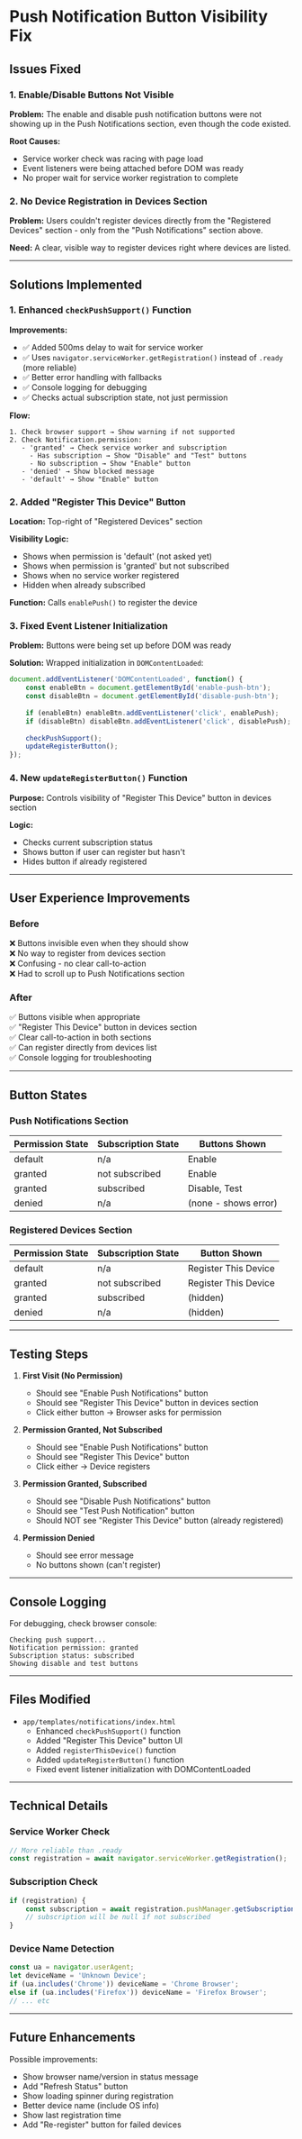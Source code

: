 # Push Notification Button Visibility Fix

## Issues Fixed

### 1. Enable/Disable Buttons Not Visible
**Problem:** The enable and disable push notification buttons were not showing up in the Push Notifications section, even though the code existed.

**Root Causes:**
- Service worker check was racing with page load
- Event listeners were being attached before DOM was ready
- No proper wait for service worker registration to complete

### 2. No Device Registration in Devices Section
**Problem:** Users couldn't register devices directly from the "Registered Devices" section - only from the "Push Notifications" section above.

**Need:** A clear, visible way to register devices right where devices are listed.

---

## Solutions Implemented

### 1. Enhanced `checkPushSupport()` Function

**Improvements:**
- ✅ Added 500ms delay to wait for service worker
- ✅ Uses `navigator.serviceWorker.getRegistration()` instead of `.ready` (more reliable)
- ✅ Better error handling with fallbacks
- ✅ Console logging for debugging
- ✅ Checks actual subscription state, not just permission

**Flow:**
```
1. Check browser support → Show warning if not supported
2. Check Notification.permission:
   - 'granted' → Check service worker and subscription
     - Has subscription → Show "Disable" and "Test" buttons
     - No subscription → Show "Enable" button
   - 'denied' → Show blocked message
   - 'default' → Show "Enable" button
```

### 2. Added "Register This Device" Button

**Location:** Top-right of "Registered Devices" section

**Visibility Logic:**
- Shows when permission is 'default' (not asked yet)
- Shows when permission is 'granted' but not subscribed
- Shows when no service worker registered
- Hidden when already subscribed

**Function:** Calls `enablePush()` to register the device

### 3. Fixed Event Listener Initialization

**Problem:** Buttons were being set up before DOM was ready

**Solution:** Wrapped initialization in `DOMContentLoaded`:
```javascript
document.addEventListener('DOMContentLoaded', function() {
    const enableBtn = document.getElementById('enable-push-btn');
    const disableBtn = document.getElementById('disable-push-btn');
    
    if (enableBtn) enableBtn.addEventListener('click', enablePush);
    if (disableBtn) disableBtn.addEventListener('click', disablePush);
    
    checkPushSupport();
    updateRegisterButton();
});
```

### 4. New `updateRegisterButton()` Function

**Purpose:** Controls visibility of "Register This Device" button in devices section

**Logic:**
- Checks current subscription status
- Shows button if user can register but hasn't
- Hides button if already registered

---

## User Experience Improvements

### Before
❌ Buttons invisible even when they should show  
❌ No way to register from devices section  
❌ Confusing - no clear call-to-action  
❌ Had to scroll up to Push Notifications section

### After
✅ Buttons visible when appropriate  
✅ "Register This Device" button in devices section  
✅ Clear call-to-action in both sections  
✅ Can register directly from devices list  
✅ Console logging for troubleshooting

---

## Button States

### Push Notifications Section

| Permission State | Subscription State | Buttons Shown |
|-----------------|-------------------|---------------|
| default         | n/a               | Enable |
| granted         | not subscribed    | Enable |
| granted         | subscribed        | Disable, Test |
| denied          | n/a               | (none - shows error) |

### Registered Devices Section

| Permission State | Subscription State | Button Shown |
|-----------------|-------------------|--------------|
| default         | n/a               | Register This Device |
| granted         | not subscribed    | Register This Device |
| granted         | subscribed        | (hidden) |
| denied          | n/a               | (hidden) |

---

## Testing Steps

1. **First Visit (No Permission)**
   - Should see "Enable Push Notifications" button
   - Should see "Register This Device" button in devices section
   - Click either button → Browser asks for permission

2. **Permission Granted, Not Subscribed**
   - Should see "Enable Push Notifications" button
   - Should see "Register This Device" button
   - Click either → Device registers

3. **Permission Granted, Subscribed**
   - Should see "Disable Push Notifications" button
   - Should see "Test Push Notification" button
   - Should NOT see "Register This Device" button (already registered)

4. **Permission Denied**
   - Should see error message
   - No buttons shown (can't register)

---

## Console Logging

For debugging, check browser console:
```
Checking push support...
Notification permission: granted
Subscription status: subscribed
Showing disable and test buttons
```

---

## Files Modified

- `app/templates/notifications/index.html`
  - Enhanced `checkPushSupport()` function
  - Added "Register This Device" button UI
  - Added `registerThisDevice()` function
  - Added `updateRegisterButton()` function
  - Fixed event listener initialization with DOMContentLoaded

---

## Technical Details

### Service Worker Check
```javascript
// More reliable than .ready
const registration = await navigator.serviceWorker.getRegistration();
```

### Subscription Check
```javascript
if (registration) {
    const subscription = await registration.pushManager.getSubscription();
    // subscription will be null if not subscribed
}
```

### Device Name Detection
```javascript
const ua = navigator.userAgent;
let deviceName = 'Unknown Device';
if (ua.includes('Chrome')) deviceName = 'Chrome Browser';
else if (ua.includes('Firefox')) deviceName = 'Firefox Browser';
// ... etc
```

---

## Future Enhancements

Possible improvements:
- Show browser name/version in status message
- Add "Refresh Status" button
- Show loading spinner during registration
- Better device name (include OS info)
- Show last registration time
- Add "Re-register" button for failed devices
